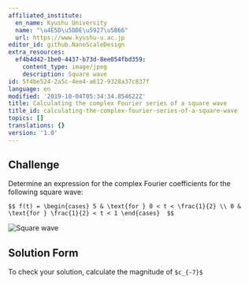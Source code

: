 ```yaml
---
affiliated_institute:
  en_name: Kyushu University
  name: "\u4E5D\u5DDE\u5927\u5B66"
  url: https://www.kyushu-u.ac.jp
editor_id: github.NanoScaleDesign
extra_resources:
  ef4b4d42-1be0-4437-b73d-8ee054fbd359:
    content_type: image/jpeg
    description: Square wave
id: 5f4be524-2a5c-4ee4-a612-9328a37c837f
language: en
modified: '2019-10-04T05:34:34.854622Z'
title: Calculating the complex Fourier series of a square wave
title_id: calculating-the-complex-fourier-series-of-a-square-wave
topics: []
translations: {}
version: '1.0'
---
```


## Challenge
Determine an expression for the complex Fourier coefficients for the following square wave:

`$$
   f(t) =
   \begin{cases}
       5 & \text{for } 0 < t < \frac{1}{2} \\
       0 & \text{for } \frac{1}{2} < t < 1
   \end{cases} 
$$`

![Square wave](/api/v0/teachers/github.NanoScaleDesign/resources/public/ef4b4d42-1be0-4437-b73d-8ee054fbd359.jpeg/ef4b4d42-1be0-4437-b73d-8ee054fbd359.jpeg)

## Solution Form
To check your solution, calculate the magnitude of `$c_{-7}$`
